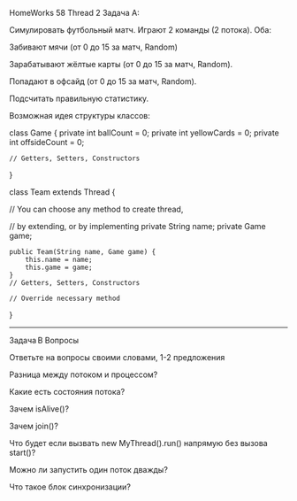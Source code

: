 HomeWorks 58 Thread 2
Задача А: 
 
Симулировать футбольный матч. Играют 2 команды (2 потока). Оба: 

Забивают мячи (от 0 до 15 за матч, Random) 

Зарабатывают жёлтые карты (от 0 до 15 за матч, Random). 

Попадают в офсайд (от 0 до 15 за матч, Random). 

Подсчитать правильную статистику.  

Возможная идея структуры классов: 

class Game { 
    private int ballCount = 0; 
    private int yellowCards = 0; 
    private int offsideCount = 0; 

    // Getters, Setters, Constructors 

} 

class Team extends Thread {  

// You can choose any method to create thread, 

// by extending, or by implementing 
    private String name; 
    private Game game; 
 
    public Team(String name, Game game) { 
        this.name = name; 
        this.game = game; 
    } 
    // Getters, Setters, Constructors  

    // Override necessary method 

} 

---------------------------------------------- 
Задача B Вопросы 

Ответьте на вопросы своими словами, 1-2 предложения 

Разница между потоком и процессом? 

Какие есть состояния потока?  

Зачем isAlive()? 

Зачем join()? 

Что будет если вызвать new MyThread().run() напрямую без вызова start()? 

Можно ли запустить один поток дважды? 

Что такое блок синхронизации? 